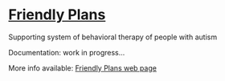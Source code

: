 # [Friendly Plans](http://autyzm.eti.pg.gda.pl/przyjaznyplan/)
Supporting system of behavioral therapy of people with autism

Documentation: work in progress...

More info available: [Friendly Plans web page](http://autyzm.eti.pg.gda.pl/przyjaznyplan/)


